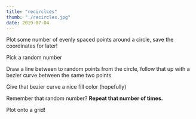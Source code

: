 ```yaml
---
title: "recirclces"
thumb: "./recircles.jpg"
date: 2019-07-04
---
```


Plot some number of evenly spaced points around a circle, save the coordinates for later!

Pick a random number

Draw a line between to random points from the circle, follow that up with a bezier curve between the same two points

Give that bezier curve a nice fill color (hopefully)

Remember that random number? **Repeat that number of times.**

Plot onto a grid!
